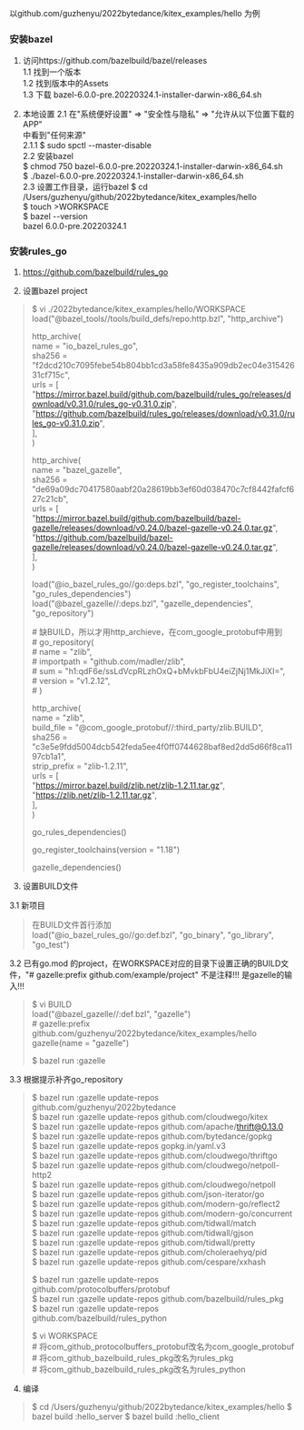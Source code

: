 以github.com/guzhenyu/2022bytedance/kitex_examples/hello 为例

### 安装bazel
1. 访问https://github.com/bazelbuild/bazel/releases  
   1.1 找到一个版本  
   1.2 找到版本中的Assets  
   1.3 下载 bazel-6.0.0-pre.20220324.1-installer-darwin-x86_64.sh  
  
2. 本地设置
   2.1 在"系统便好设置" => "安全性与隐私" => "允许从以下位置下载的APP"  
       中看到"任何来源"  
       2.1.1 $ sudo spctl --master-disable  
   2.2 安装bazel  
       $ chmod 750 bazel-6.0.0-pre.20220324.1-installer-darwin-x86_64.sh  
       $ ./bazel-6.0.0-pre.20220324.1-installer-darwin-x86_64.sh  
   2.3 设置工作目录，运行bazel 
       $ cd /Users/guzhenyu/github/2022bytedance/kitex_examples/hello  
       $ touch >WORKSPACE  
       $ bazel --version  
       bazel 6.0.0-pre.20220324.1  

### 安装rules_go
1. https://github.com/bazelbuild/rules_go

2. 设置bazel project
> $ vi ./2022bytedance/kitex_examples/hello/WORKSPACE  
> load("@bazel_tools//tools/build_defs/repo:http.bzl", "http_archive")  
>   
> http_archive(  
>     name = "io_bazel_rules_go",  
>     sha256 = "f2dcd210c7095febe54b804bb1cd3a58fe8435a909db2ec04e31542631cf715c",  
>     urls = [  
>         "https://mirror.bazel.build/github.com/bazelbuild/rules_go/releases/download/v0.31.0/rules_go-v0.31.0.zip",  
>         "https://github.com/bazelbuild/rules_go/releases/download/v0.31.0/rules_go-v0.31.0.zip",  
>     ],  
> )  
>   
> http_archive(  
>     name = "bazel_gazelle",  
>     sha256 = "de69a09dc70417580aabf20a28619bb3ef60d038470c7cf8442fafcf627c21cb",  
>     urls = [  
>         "https://mirror.bazel.build/github.com/bazelbuild/bazel-gazelle/releases/download/v0.24.0/bazel-gazelle-v0.24.0.tar.gz",  
>         "https://github.com/bazelbuild/bazel-gazelle/releases/download/v0.24.0/bazel-gazelle-v0.24.0.tar.gz",  
>     ],  
> )  
>   
> load("@io_bazel_rules_go//go:deps.bzl", "go_register_toolchains", "go_rules_dependencies")  
> load("@bazel_gazelle//:deps.bzl", "gazelle_dependencies", "go_repository")  
>   
> \# 缺BUILD，所以才用http_archieve，在com_google_protobuf中用到  
> \# go_repository(  
> \#     name = "zlib",  
> \#     importpath = "github.com/madler/zlib",  
> \#     sum = "h1:qdF6e/ssLdVcpRLzhOxQ+bMvkbFbU4eiZjNj1MkJiXI=",  
> \#     version = "v1.2.12",  
> \# )  
>   
> http_archive(  
>     name = "zlib",  
>     build_file = "@com_google_protobuf//:third_party/zlib.BUILD",  
>     sha256 = "c3e5e9fdd5004dcb542feda5ee4f0ff0744628baf8ed2dd5d66f8ca1197cb1a1",  
>     strip_prefix = "zlib-1.2.11",  
>     urls = [  
>         "https://mirror.bazel.build/zlib.net/zlib-1.2.11.tar.gz",  
>         "https://zlib.net/zlib-1.2.11.tar.gz",  
>     ],  
> )  
>  
> go_rules_dependencies()  
>   
> go_register_toolchains(version = "1.18")  
>   
> gazelle_dependencies()  

3. 设置BUILD文件  

3.1 新项目
> 在BUILD文件首行添加  
> load("@io_bazel_rules_go//go:def.bzl", "go_binary", "go_library", "go_test")  

3.2 已有go.mod 的project，在WORKSPACE对应的目录下设置正确的BUILD文件，"\# gazelle:prefix github.com/example/project" 不是注释!!! 是gazelle的输入!!!  
> $ vi BUILD  
> load("@bazel_gazelle//:def.bzl", "gazelle")    
> \# gazelle:prefix github.com/guzhenyu/2022bytedance/kitex_examples/hello    
> gazelle(name = "gazelle")    
>  
> $ bazel run :gazelle  
  
3.3 根据提示补齐go_repository  
> $ bazel run :gazelle update-repos github.com/guzhenyu/2022bytedance  
> $ bazel run :gazelle update-repos github.com/cloudwego/kitex  
> $ bazel run :gazelle update-repos github.com/apache/thrift@0.13.0  
> $ bazel run :gazelle update-repos github.com/bytedance/gopkg  
> $ bazel run :gazelle update-repos gopkg.in/yaml.v3  
> $ bazel run :gazelle update-repos github.com/cloudwego/thriftgo  
> $ bazel run :gazelle update-repos github.com/cloudwego/netpoll-http2  
> $ bazel run :gazelle update-repos github.com/cloudwego/netpoll  
> $ bazel run :gazelle update-repos github.com/json-iterator/go  
> $ bazel run :gazelle update-repos github.com/modern-go/reflect2  
> $ bazel run :gazelle update-repos github.com/modern-go/concurrent  
> $ bazel run :gazelle update-repos github.com/tidwall/match  
> $ bazel run :gazelle update-repos github.com/tidwall/gjson  
> $ bazel run :gazelle update-repos github.com/tidwall/pretty  
> $ bazel run :gazelle update-repos github.com/choleraehyq/pid  
> $ bazel run :gazelle update-repos github.com/cespare/xxhash  
>  
> $ bazel run :gazelle update-repos github.com/protocolbuffers/protobuf  
> $ bazel run :gazelle update-repos github.com/bazelbuild/rules_pkg  
> $ bazel run :gazelle update-repos github.com/bazelbuild/rules_python  
>  
> $ vi WORKSPACE  
> \# 将com_github_protocolbuffers_protobuf改名为com_google_protobuf  
> \# 将com_github_bazelbuild_rules_pkg改名为rules_pkg  
> \# 将com_github_bazelbuild_rules_pkg改名为rules_python  

4. 编译  
> $ cd /Users/guzhenyu/github/2022bytedance/kitex_examples/hello
> $ bazel build :hello_server
> $ bazel build :hello_client
